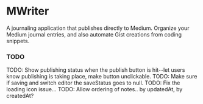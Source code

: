 # MWriter

A journaling application that publishes directly to Medium. Organize your Medium journal entries, and also automate Gist creations from coding snippets.

### TODO
TODO: Show publishing status when the publish button is hit--let users know publishing is taking place, make button unclickable.
TODO: Make sure if saving and switch editor the saveStatus goes to null.
TODO: Fix the loading icon issue...
TODO: Allow ordering of notes.. by updatedAt, by createdAt?
